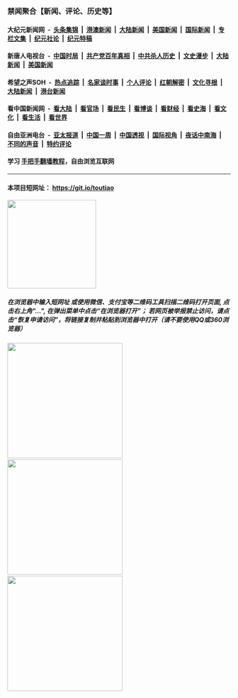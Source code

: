 ### 禁闻聚合【新闻、评论、历史等】

#### 大纪元新闻网 &nbsp;-&nbsp; [头条集锦](indexes/E头条集锦.md?t=02042211) &nbsp;|&nbsp; [港澳新闻](indexes/E港澳新闻.md?t=02042211)  &nbsp;|&nbsp; [大陆新闻](indexes/E大陆新闻.md?t=02042211) &nbsp;|&nbsp; [美国新闻](indexes/E美国新闻.md?t=02042211) &nbsp;|&nbsp; [国际新闻](indexes/E国际新闻.md?t=02042211) &nbsp;|&nbsp; [专栏文集](indexes/E专栏文集.md?t=02042211) &nbsp;|&nbsp; [纪元社论](indexes/E纪元社论.md?t=02042211) &nbsp;|&nbsp; [纪元特稿](indexes/E纪元特稿.md?t=02042211) 

#### 新唐人电视台 &nbsp;-&nbsp; [中国时局](indexes/N中国时局.md?t=02042211) &nbsp;|&nbsp; [共产党百年真相](indexes/N共产党百年真相.md?t=02042211) &nbsp;|&nbsp; [中共杀人历史](indexes/N中共杀人历史.md?t=02042211) &nbsp;|&nbsp; [文史漫步](indexes/N文史漫步.md?t=02042211) &nbsp;|&nbsp; [大陆新闻](indexes/N大陆新闻.md?t=02042211) &nbsp;|&nbsp; [美国新闻](indexes/N美国新闻.md?t=02042211)

#### 希望之声SOH &nbsp;-&nbsp; [热点追踪](indexes/H热点追踪.md?t=02042211) &nbsp;|&nbsp; [名家谈时事](indexes/H名家谈时事.md?t=02042211) &nbsp;|&nbsp; [个人评论](indexes/H个人评论.md?t=02042211)  &nbsp;|&nbsp; [红朝解密](indexes/H红朝解密.md?t=02042211) &nbsp;|&nbsp; [文化寻根](indexes/H文化寻根.md?t=02042211) &nbsp;|&nbsp; [大陆新闻](indexes/H大陆新闻.md?t=02042211) &nbsp;|&nbsp; [港台新闻](indexes/H港台新闻.md?t=02042211)

#### 看中国新闻网 &nbsp;-&nbsp; [看大陆](indexes/S看大陆.md?t=02042211) &nbsp;|&nbsp; [看官场](indexes/S看官场.md?t=02042211) &nbsp;|&nbsp; [看民生](indexes/S看民生.md?t=02042211)  &nbsp;|&nbsp; [看博谈](indexes/S看博谈.md?t=02042211) &nbsp;|&nbsp; [看财经](indexes/S看财经.md?t=02042211) &nbsp;|&nbsp; [看史海](indexes/S看史海.md?t=02042211) &nbsp;|&nbsp; [看文化](indexes/S看文化.md?t=02042211) &nbsp;|&nbsp; [看生活](indexes/S看生活.md?t=02042211) &nbsp;|&nbsp; [看世界](indexes/S看世界.md?t=02042211)

#### 自由亚洲电台 &nbsp;-&nbsp; [亚太报道](indexes/R亚太报道.md?t=02042211) &nbsp;|&nbsp; [中国一周](indexes/R中国一周.md?t=02042211) &nbsp;|&nbsp; [中国透视](indexes/R中国透视.md?t=02042211)  &nbsp;|&nbsp; [国际视角](indexes/R国际视角.md?t=02042211) &nbsp;|&nbsp; [夜话中南海](indexes/R夜话中南海.md?t=02042211) &nbsp;|&nbsp; [不同的声音](indexes/R不同的声音.md?t=02042211) &nbsp;|&nbsp; [特约评论](indexes/R特约评论.md?t=02042211)

#### 学习 [手把手翻墙教程](https://github.com/gfw-breaker/guides/wiki)，自由浏览互联网

----

#### 本项目短网址： https://git.io/toutiao
<img src="https://raw.githubusercontent.com/gfw-breaker/banned-news/master/scripts/img/qr.png" width="200px"/>  

##### 在浏览器中输入短网址 或使用微信、支付宝等二维码工具扫描二维码打开页面, 点击右上角"...", 在弹出菜单中点击“在浏览器打开”； 若网页被举报禁止访问，请点击“恢复申请访问”，将链接复制并粘贴到浏览器中打开（请不要使用QQ或360浏览器）

<img src="https://raw.githubusercontent.com/gfw-breaker/banned-news/master/scripts/img/1.png" width="260px"/> &nbsp; <img src="https://raw.githubusercontent.com/gfw-breaker/banned-news/master/scripts/img/2.png" width="260px"/> &nbsp; <img src="https://raw.githubusercontent.com/gfw-breaker/banned-news/master/scripts/img/3.png" width="260px"/>
